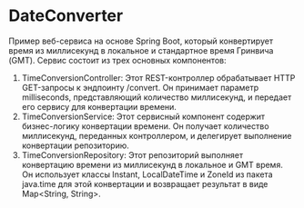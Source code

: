 # DateConverter
 
 Пример веб-сервиса на основе Spring Boot, который конвертирует время из миллисекунд в локальное и стандартное время Гринвича (GMT). Сервис состоит из трех основных компонентов:
1. TimeConversionController: Этот REST-контроллер обрабатывает HTTP GET-запросы к эндпоинту /convert. Он принимает параметр milliseconds, представляющий количество миллисекунд, и передает его сервису для конвертации времени.
2. TimeConversionService: Этот сервисный компонент содержит бизнес-логику конвертации времени. Он получает количество миллисекунд, переданных контроллером, и делегирует выполнение конвертации репозиторию.
3. TimeConversionRepository: Этот репозиторий выполняет конвертацию времени из миллисекунд в локальное и GMT время. Он использует классы Instant, LocalDateTime и ZoneId из пакета java.time для этой конвертации и возвращает результат в виде Map<String, String>.
